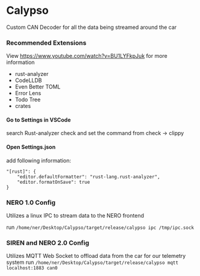 # Calypso
Custom CAN Decoder for all the data being streamed around the car

### Recommended Extensions
View https://www.youtube.com/watch?v=BU1LYFkpJuk for more information

- rust-analyzer
- CodeLLDB
- Even Better TOML
- Error Lens
- Todo Tree
- crates

#### Go to Settings in VSCode
search Rust-analyzer check and set the command from check -> clippy

#### Open Settings.json
add following information:
```
"[rust]": {
    "editor.defaultFormatter": "rust-lang.rust-analyzer",
    "editor.formatOnSave": true
} 
```

### NERO 1.0 Config
Utilizes a linux IPC to stream data to the NERO frontend

run ```/home/ner/Desktop/Calypso/target/release/calypso ipc /tmp/ipc.sock```

### SIREN and NERO 2.0 Config
Utilizes MQTT Web Socket to offload data from the car for our telemetry system
run ```/home/ner/Desktop/Calypso/target/release/calypso mqtt localhost:1883 can0```


